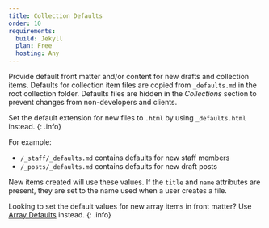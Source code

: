 ```yaml
---
title: Collection Defaults
order: 10
requirements:
  build: Jekyll
  plan: Free
  hosting: Any
---
```


Provide default front matter and/or content for new drafts and collection items.
Defaults for collection item files are copied from `_defaults.md` in the root collection folder.
Defaults files are hidden in the *Collections* section to prevent changes from non-developers and clients.

Set the default extension for new files to `.html` by using `_defaults.html` instead.
{: .info}

For example:

* `/_staff/_defaults.md` contains defaults for new staff members
* `/_posts/_defaults.md` contains defaults for new draft posts

New items created will use these values. If the `title` and `name` attributes are present, they are set to the name used when a user creates a file.

Looking to set the default values for new array items in front matter? Use [Array Defaults](/editing/front-matter/#array-defaults) instead.
{: .info}
